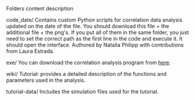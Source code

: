 Folders content description

code_date/ Contains custom Python scripts for correlation data analysis updated on the date of the file. You should download this file + the additional file + the png's. If you put all of them in the same folder, you just need to set the correct path as the first line in the code and execute it. It should open the interface.
Authored by Natalia Philipp with contributions from Laura Estrada.

exe/ You can download the correlation analysis program from [here](https://drive.google.com/file/d/1vUY5fHP25_1kqNygPDNcPcgiNiCMfiul/view?usp=drive_link).

wiki/ Tutorial: provides a detailed description of the functions and parameters used in the analysis.

tutorial-data/ Includes the simulation files used for the tutorial.
